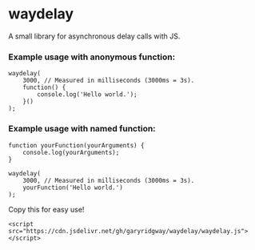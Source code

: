 # waydelay
A small library for asynchronous delay calls with JS.

### Example usage with anonymous function:

```
waydelay(
    3000, // Measured in milliseconds (3000ms = 3s).
    function() {
        console.log('Hello world.');
    }()
);
```

### Example usage with named function:

```
function yourFunction(yourArguments) {
    console.log(yourArguments);
}

waydelay(
    3000, // Measured in milliseconds (3000ms = 3s).
    yourFunction('Hello world.')
);
```

Copy this for easy use!
```
<script src="https://cdn.jsdelivr.net/gh/garyridgway/waydelay/waydelay.js"></script>
```
